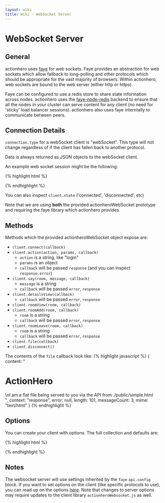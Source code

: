 ```yaml
---
layout: wiki
title: Wiki - WebSocket Server
---
```


# WebSocket Server

## General

actionhero uses [faye](http://faye.jcoglan.com/) for web sockets.  Faye provides an abstraction for web sockets which allow fallback to long-polling and other protocols which should be appropriate for the vast majority of browsers. Within actionhero, web sockets are bound to the web server (either http or https).  

Faye can be configured to use a redis store to share state information across nodes.  actionhero uses the [faye-node-redis](https://github.com/faye/faye-redis-node) backend to ensure that all the nodes in your cluster can serve content for any client (no need for 'sticky' load balancer sessions).  actionhero also uses faye interntally to communicate between peers.

## Connection Details

`connection.type` for a webSocket client is "webSocket".  This type will not change regardless of if the client has fallen back to another protocol. 

Data is always returned as JSON objects to the webSocket client.  

An example web socket session might be the following:

{% highlight html %}
<script src="/faye/client.js"></script>
<script src="/public/javascript/actionheroClient.js"></script>

<script>

  client = new actionheroClient;

  client.on('connected',    function(){ console.log('connected!') })
  client.on('disconnected', function(){ console.log('disconnected :(') })
  
  // this will log all messages send the client
  // client.on('message',      function(message){ console.log(message) })

  client.on('alert',        function(message){ alert(message) })
  client.on('api',          function(message){ alert(message) })

  client.on('welcome',      function(message){ appendMessage(message); })
  client.on('say',          function(message){ appendMessage(message); })

  client.connect(function(err, details){
    if(err != null){
      console.log(err);
    }else{
      client.roomChange("defaultRoom");
      client.action('someAction', {key: 'k', value: 'v', function(error data){
        // do stuff
      });
    }
  });

</script>
{% endhighlight %}

You can also inspect `client.state` ('connected', 'disconnected', etc)

Note that we are using **both** the provided actionheroWebSocket prototype and requiring the faye library which actionhero provides.

## Methods

Methods which the provided actionheroWebSocket object expose are:

- `client.connect(callback)`
- `client.action(action, params, callback)`
  - `action` is a string, like "login"
  - `params` is an object
  - `callback` will be passed `response` (and you can inspect `response.error`)
- `client.say(room, message, callback)`
  - `message` is a string
  - `callback` will be passed `error`, `response`
- `client.detailsView(callback)`
  - `callback` will be passed `error`, `response` 
- `client.roomView(room, callback)`
- `client.roomAdd(room, callback)`
  - `room` is a string
  - `callback` will be passed `error`, `response`
- `client.roomLeave(room, callback)`
  - `room` is a string
  - `callback` will be passed `error`, `response`
- `client.file(callback)`
- `client.disconnect()`

The contents of the `file` callback look like:
{% highlight javascript %}
{
  content: "<h1>ActionHero</h1>\nI am a flat file being served to you via the API from ./public/simple.html<br />",
  context: "response",
  error: null,
  length: 101,
  messageCount: 3,
  mime: "text/html"
}
{% endhighlight %}

## Options

You can create your client with options.  The full collection and defaults are:

{% highlight html %}
<script src="/faye/client.js"></script>
<script src="/public/javascript/actionheroClient.js"></script>

<script>
  var options = {
    host:            window.location.origin,
    fayePath:        '/faye',
    apiPath:         '/api',
    setupChannel:    '/client/websocket/_incoming/' + this.randomString(),
    channelPrefix:   '/client/websocket/connection/',
    connectionDelay:  200,
    timeout:          60 * 1000,
    retry:            10
  }

  client = new actionheroClient(options)

</script>
{% endhighlight %}

## Notes

The websocket server will use settings inherited by the `faye` `api.config` block.  If you want to set options on the client (like specific protocols to use), you can read up on the options [here](http://faye.jcoglan.com/browser.html).  Note that changes to server options may require updates to the client library `actionheroWebsocket.js` as well.

